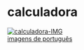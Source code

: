 # calculadora
<a href="https://ibb.co/FKfKjQZ"><img src="https://i.ibb.co/2yLyfzV/calculadora-IMG.png" alt="calculadora-IMG" border="0"></a><br /><a target='_blank' href='https://pt-br.imgbb.com/'>imagens de português</a><br />
